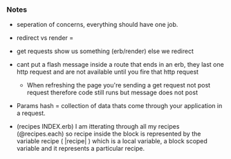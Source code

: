 ### Notes
- seperation of concerns, everything should have one job.
- redirect vs render =  

- get requests show us something (erb/render) else we redirect

- cant put a flash message inside a route that ends in an erb, they last one http request and are not available until you fire that http request 
  - When refreshing the page you're sending a get request not post request therefore code still runs but message does not post
 
- Params hash = collection of data thats come through your application in a request.

- (recipes INDEX.erb) I am itterating through all my recipes (@recipes.each) so recipe inside the block 
  is represented by the variable recipe ( |recipe| ) which is a local variable, 
  a block scoped variable and it represents a particular recipe.
